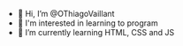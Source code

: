 - 👋 Hi, I’m @OThiagoVaillant
- 👀 I'm interested in learning to program
- 🌱 I’m currently learning HTML, CSS and JS

<!---
OThiagoVaillant/OThiagoVaillant is a ✨ special ✨ repository because its `README.md` (this file) appears on your GitHub profile.
You can click the Preview link to take a look at your changes.
--->
